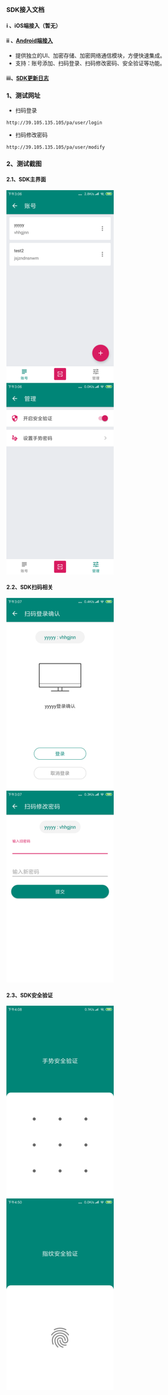 ### SDK接入文档

#### i  、iOS端接入（暂无）

#### ii 、[Android端接入](/docs/Android.md)

- 提供独立的UI、加密存储、加密网络通信模块，方便快速集成。
- 支持：账号添加、扫码登录、扫码修改密码、安全验证等功能。

#### iii、[SDK更新日志](/docs/CHANGES.md)

### 1、测试网址
- 扫码登录

```
http://39.105.135.105/pa/user/login
```

- 扫码修改密码

```
http://39.105.135.105/pa/user/modify
```

### 2、测试截图
#### 2.1、SDK主界面

<div align="left">
<img src="./imgs/main-accounts.png" height="500px" alt="账号" >
<img src="./imgs/main-manager.png" height="500px" alt="管理" >
</div>

#### 2.2、SDK扫码相关

<div align="left">
<img src="./imgs/scan-login.png" height="500px" alt="扫码登录" >
<img src="./imgs/scan-change-pass.png" height="500px" alt="扫码修改密码" >
</div>

#### 2.3、SDK安全验证

<div align="left">
<img src="./imgs/verify-pattern.png" height="500px" alt="手势验证" >
<img src="./imgs/verify-fingerprint.png" height="500px" alt="指纹验证" >
</div>


